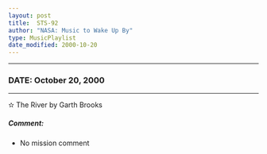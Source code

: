 ```yaml
---
layout: post
title:  STS-92
author: "NASA: Music to Wake Up By"
type: MusicPlaylist
date_modified: 2000-10-20
---
```


----
### DATE: October 20, 2000
----
✫ The River by Garth Brooks

##### Comment:
* No mission comment
